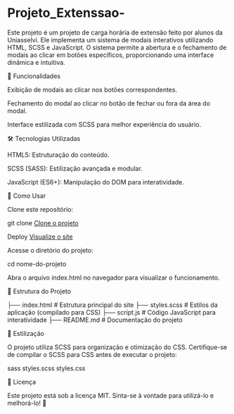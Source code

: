 # Projeto_Extenssao-

Este projeto é um projeto de carga horária de extensão feito por alunos da Uniasselvi. Ele implementa um sistema de modais interativos utilizando HTML, SCSS e JavaScript. O sistema permite a abertura e o fechamento de modais ao clicar em botões específicos, proporcionando uma interface dinâmica e intuitiva.

📌 Funcionalidades

Exibição de modais ao clicar nos botões correspondentes.

Fechamento do modal ao clicar no botão de fechar ou fora da área do modal.

Interface estilizada com SCSS para melhor experiência do usuário.

🛠️ Tecnologias Utilizadas

HTML5: Estruturação do conteúdo.

SCSS (SASS): Estilização avançada e modular.

JavaScript (ES6+): Manipulação do DOM para interatividade.

🚀 Como Usar

Clone este repositório:

git clone [Clone o projeto](https://github.com/vieiradg/Projeto_Extenssao.git)

Deploy [Visualize o site](https://vieiradg.github.io/Projeto_Extenssao/)

Acesse o diretório do projeto:

cd nome-do-projeto

Abra o arquivo index.html no navegador para visualizar o funcionamento.

📂 Estrutura do Projeto

├── index.html        # Estrutura principal do site
├── styles.scss       # Estilos da aplicação (compilado para CSS)
├── script.js         # Código JavaScript para interatividade
├── README.md         # Documentação do projeto

🎨 Estilização

O projeto utiliza SCSS para organização e otimização do CSS. Certifique-se de compilar o SCSS para CSS antes de executar o projeto:

sass styles.scss styles.css


📝 Licença

Este projeto está sob a licença MIT. Sinta-se à vontade para utilizá-lo e melhorá-lo! 🎉
